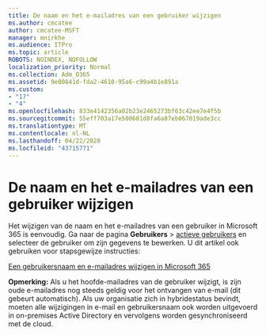 ```yaml
---
title: De naam en het e-mailadres van een gebruiker wijzigen
ms.author: cmcatee
author: cmcatee-MSFT
manager: mnirkhe
ms.audience: ITPro
ms.topic: article
ROBOTS: NOINDEX, NOFOLLOW
localization_priority: Normal
ms.collection: Adm_O365
ms.assetid: 9e00841d-fda2-4610-95a6-c99a4b1e891a
ms.custom:
- "17"
- "4"
ms.openlocfilehash: 833e4142356a02b23e2465273bf63c42ee7e4f5b
ms.sourcegitcommit: 55eff703a17e500681d8fa6a87eb067019ade3cc
ms.translationtype: MT
ms.contentlocale: nl-NL
ms.lasthandoff: 04/22/2020
ms.locfileid: "43715771"
---
```

# <a name="change-a-users-name-and-email-address"></a>De naam en het e-mailadres van een gebruiker wijzigen

Het wijzigen van de naam en het e-mailadres van een gebruiker in Microsoft 365 is eenvoudig. Ga naar de pagina **Gebruikers** \> [actieve gebruikers](https://go.microsoft.com/fwlink/p/?linkid=834822) en selecteer de gebruiker om zijn gegevens te bewerken. U dit artikel ook gebruiken voor stapsgewijze instructies:
  
[Een gebruikersnaam en e-mailadres wijzigen in Microsoft 365](https://docs.microsoft.com/office365/admin/add-users/change-a-user-name-and-email-address)
  
 **Opmerking:** Als u het hoofde-mailadres van de gebruiker wijzigt, is zijn oude e-mailadres nog steeds geldig voor het ontvangen van e-mail (dit gebeurt automatisch). Als uw organisatie zich in hybridestatus bevindt, moeten alle wijzigingen in e-mail en gebruikersnaam ook worden uitgevoerd in on-premises Active Directory en vervolgens worden gesynchroniseerd met de cloud.